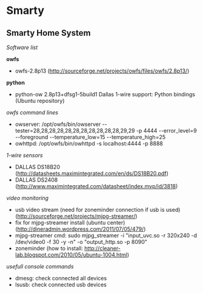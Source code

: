 Smarty
==============

Smarty Home System
--------------

*Software list*

**owfs**
- owfs-2.8p13 (http://sourceforge.net/projects/owfs/files/owfs/2.8p13/)

**python**
- python-ow 2.8p13+dfsg1-5build1  Dallas 1-wire support: Python bindings (Ubuntu repository)

*owfs command lines*
- owserver: /opt/owfs/bin/owserver --tester=28,28,28,28,28,28,28,28,28,28,28,29,29 -p 4444 --error_level=9 --foreground --temperature_low=15 --temperature_high=25
- owhttpd: /opt/owfs/bin/owhttpd -s localhost:4444 -p 8888

*1-wire sensors*
- DALLAS DS18B20 (http://datasheets.maximintegrated.com/en/ds/DS18B20.pdf)
- DALLAS DS2408 (http://www.maximintegrated.com/datasheet/index.mvp/id/3818)

*video monitoring*
- usb video stream (need for zoneminder connection if usb is used) (http://sourceforge.net/projects/mjpg-streamer/)
- fix for mjpg-streamer install (ubuntu center) (http://dineradmin.wordpress.com/2011/07/05/479/)
- mjpg-streamer cmd: sudo mjpg_streamer -i "input_uvc.so -r 320x240 -d /dev/video0 -f 30 -y -n" -o "output_http.so -p 8090"
- zoneminder (how to install: http://cleaner-lab.blogspot.com/2010/05/ubuntu-1004.html)

*usefull console commands*
- dmesg: check connected all devices
- lsusb: check connected usb devices

